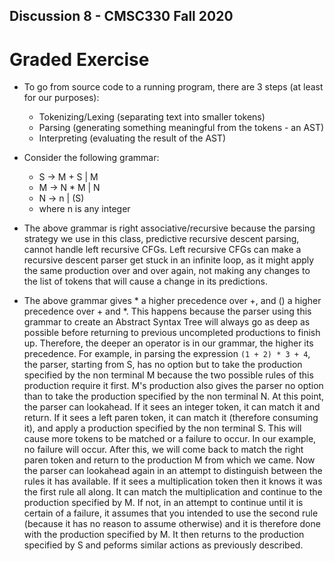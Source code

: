 ## Discussion 8 - CMSC330 Fall 2020

# Graded Exercise
* To go from source code to a running program, there are 3 steps (at least for our purposes):
    * Tokenizing/Lexing (separating text into smaller tokens)
    * Parsing (generating something meaningful from the tokens - an AST)
    * Interpreting (evaluating the result of the AST)

* Consider the following grammar:
    * S -> M + S | M
    * M -> N * M | N
    * N -> n | (S)
    * where n is any integer

* The above grammar is right associative/recursive because the parsing strategy we use in this class, predictive recursive descent parsing, cannot handle left recursive CFGs. Left recursive CFGs can make a recursive descent parser get stuck in an infinite loop, as it might apply the same production over and over again, not making any changes to the list of tokens that will cause a change in its predictions.

* The above grammar gives \* a higher precedence over +, and () a higher precedence over + and \*. This happens because the parser using this grammar to create an Abstract Syntax Tree will always go as deep as possible before returning to previous uncompleted productions to finish up. Therefore, the deeper an operator is in our grammar, the higher its precedence.
For example, in parsing the expression `(1 + 2) * 3 + 4`, the parser, starting from S, has no option but to take the production specified by the non terminal M because the two possible rules of this production require it first. M's production also gives the parser no option than to take the production specified by the non terminal N. At this point, the parser can lookahead. If it sees an integer token, it can match it and return. If it sees a left paren token, it can match it (therefore consuming it), and apply a production specified by the non terminal S. This will cause more tokens to be matched or a failure to occur. In our example, no failure will occur. After this, we will come back to match the right paren token and return to the production M from which we came. Now the parser can lookahead again in an attempt to distinguish between the rules it has available. If it sees a multiplication token then it knows it was the first rule all along. It can match the multiplication and continue to the production specified by M. If not, in an attempt to continue until it is certain of a failure, it assumes that you intended to use the second rule (because it has no reason to assume otherwise) and it is therefore done with the production specified by M. It then returns to the production specified by S and peforms similar actions as previously described.